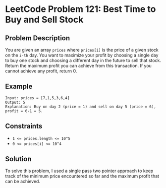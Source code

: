 # LeetCode Problem 121: Best Time to Buy and Sell Stock

## Problem Description
You are given an array `prices` where `prices[i]` is the price of a given stock on the `i-th` day. You want to maximize your profit by choosing a single day to buy one stock and choosing a different day in the future to sell that stock. Return the maximum profit you can achieve from this transaction. If you cannot achieve any profit, return 0.

## Example
```
Input: prices = [7,1,5,3,6,4]
Output: 5
Explanation: Buy on day 2 (price = 1) and sell on day 5 (price = 6), profit = 6-1 = 5.
```

## Constraints
- `1 <= prices.length <= 10^5`
- `0 <= prices[i] <= 10^4`

## Solution
To solve this problem, I used a single pass two pointer approach to keep track of the minimum price encountered so far and the maximum profit that can be achieved.